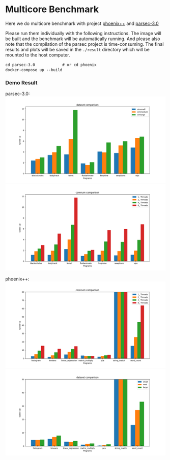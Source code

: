 # Multicore Benchmark

Here we do multicore benchmark with project [phoenix++](https://github.com/kozyraki/phoenix) and [parsec-3.0](https://parsec.cs.princeton.edu/)

Please run them individually with the following instructions. The image will be built and the benchmark will be automatically running. And please also note that the compilation of the parsec project is time-consuming. The final results and plots will be saved in the `./result` directory which will be mounted to the host computer.

```shell
cd parsec-3.0            # or cd phoenix
docker-compose up --build
```


### Demo Result
parsec-3.0:
![dataset_comparison_parsec](./parsec-3.0/demo/result_d.png)
![multicore_comparison_parsec](./parsec-3.0/demo/result_t.png)

phoenix++:
![multicore comparison_phoenix](./phoenix/demo/result_t.png)
![dataset comparison_phoenix](./phoenix/demo/result_d.png)
